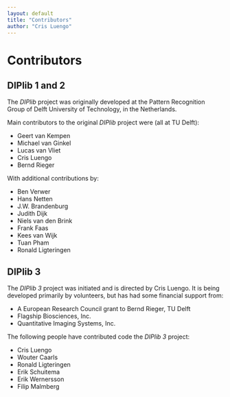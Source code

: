 ```yaml
---
layout: default
title: "Contributors"
author: "Cris Luengo"
---
```


<h1>Contributors</h1>

<h2>DIPlib 1 and 2</h2>

The *DIPlib* project was originally developed at the Pattern Recognition
Group of Delft University of Technology, in the Netherlands. 

Main contributors to the original *DIPlib* project were (all at TU Delft):
* Geert van Kempen
* Michael van Ginkel
* Lucas van Vliet
* Cris Luengo
* Bernd Rieger

With additional contributions by:
* Ben Verwer
* Hans Netten
* J.W. Brandenburg
* Judith Dijk
* Niels van den Brink
* Frank Faas
* Kees van Wijk
* Tuan Pham
* Ronald Ligteringen

<h2>DIPlib 3</h2>

The *DIPlib 3* project was initiated and is directed by Cris Luengo.
It is being developed primarily by volunteers, but has had some financial support from:
* A European Research Council grant to Bernd Rieger, TU Delft
* Flagship Biosciences, Inc.
* Quantitative Imaging Systems, Inc.

The following people have contributed code the *DIPlib 3* project:
* Cris Luengo
* Wouter Caarls
* Ronald Ligteringen
* Erik Schuitema
* Erik Wernersson
* Filip Malmberg
